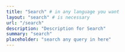 ```yaml
---
title: "Search" # in any language you want
layout: "search" # is necessary
url: "/search"
description: "Description for Search"
summary: "search"
placeholder: "search any query in here"
---
```

